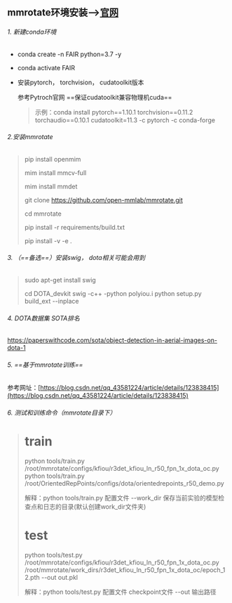 ## mmrotate环境安装——>[官网](https://mmrotate.readthedocs.io/en/latest/install.html)

###### 1. 新建conda环境

- conda create -n FAIR python=3.7 -y

- conda activate FAIR

- 安装pytorch， torchvision， cudatoolkit版本

   参考Pytroch官网 ==保证cudatoolkit兼容物理机cuda==

  > 示例：conda install pytorch\==1.10.1  torchvision\==0.11.2 torchaudio\==0.10.1 cudatoolkit=11.3 -c pytorch -c conda-forge

###### 2.安装mmrotate

> pip install openmim
>
> mim install mmcv-full
>
> mim install mmdet
>
> git clone https://github.com/open-mmlab/mmrotate.git
>
> cd mmrotate
>
> pip install -r requirements/build.txt
>
> pip install -v -e .

###### 3. （==备选==）安装swig， dota相关可能会用到

> sudo apt-get install swig
>
> cd DOTA_devkit
> swig -c++ -python polyiou.i
> python setup.py build_ext --inplace

###### 4. DOTA数据集 SOTA排名

https://paperswithcode.com/sota/object-detection-in-aerial-images-on-dota-1

###### 5. ==基于mmrotate训练==

参考网址：[https://blog.csdn.net/qq_43581224/article/details/123838415](https://blog.csdn.net/qq_43581224/article/details/123838415)



###### 6. 测试和训练命令（mmrotate目录下）

>  # train
> python 		tools/train.py 		/root/mmrotate/configs/kfiou/r3det_kfiou_ln_r50_fpn_1x_dota_oc.py 
> python tools/train.py /root/OrientedRepPoints/configs/dota/orientedrepoints_r50_demo.py
>
> 解释：python    tools/train.py    配置文件   --work_dir     保存当前实验的模型检查点和日志的目录(默认创建work_dir文件夹)
>
>  # test
> python		 tools/test.py 		/root/mmrotate/configs/kfiou/r3det_kfiou_ln_r50_fpn_1x_dota_oc.py /root/mmrotate/work_dirs/r3det_kfiou_ln_r50_fpn_1x_dota_oc/epoch_12.pth 		--out out.pkl
>
> 解释：python    tools/test.py    配置文件    checkpoint文件      --out   输出路径
